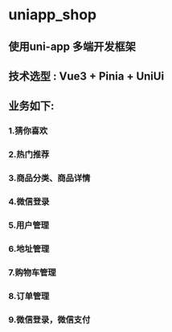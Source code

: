 # uniapp_shop
 ## 使用uni-app 多端开发框架
 ## 技术选型 : Vue3 +  Pinia + UniUi 
 ## 业务如下:
 ### 1.猜你喜欢
 ### 2.热门推荐
 ### 3.商品分类、商品详情
 ### 4.微信登录 
 ### 5.用户管理
 ### 6.地址管理
 ### 7.购物车管理
 ### 8.订单管理
 ### 9.微信登录，微信支付

